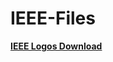 # IEEE-Files

[**IEEE Logos Download**](https://github.com/ieeegrietsb/IEEE-Files/releases/download/v1.0/IEEE-Logos.zip)

